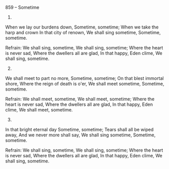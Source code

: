859 – Sometime


1.
When we lay our burdens down,
Sometime, sometime;
When we take the harp and crown
In that city of renown,
We shall sing sometime,
Sometime, sometime.

Refrain:
We shall sing, sometime,
We shall sing, sometime;
Where the heart is never sad,
Where the dwellers all are glad,
In that happy, Eden clime,
We shall sing, sometime.

2.
We shall meet to part no more,
Sometime, sometime;
On that blest immortal shore,
Where the reign of death is o'er,
We shall meet sometime,
Sometime, sometime.

Refrain:
We shall meet, sometime,
We shall meet, sometime;
Where the heart is never sad,
Where the dwellers all are glad,
In that happy, Eden clime,
We shall meet, sometime.

3.
In that bright eternal day
Sometime, sometime;
Tears shall all be wiped away,
And we never more shall say,
We shall sing sometime,
Sometime, sometime.

Refrain:
We shall sing, sometime,
We shall sing, sometime;
Where the heart is never sad,
Where the dwellers all are glad,
In that happy, Eden clime,
We shall sing, sometime.


